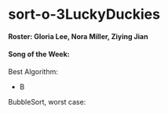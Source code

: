# sort-o-3LuckyDuckies

#### Roster: Gloria Lee, Nora Miller, Ziying Jian
#### Song of the Week:

Best Algorithm:
  - B

BubbleSort, worst case:
